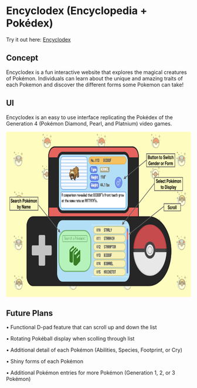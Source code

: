 # Encyclodex (Encyclopedia + Pokédex)
Try it out here: [Encyclodex](https://brandon-a-ng.github.io/Encyclodex/)
## Concept
Encyclodex is a fun interactive website that explores the magical creatures of Pokémon. Individuals can learn about the unique and amazing traits of each Pokemon and discover the different forms some Pokemon can take!

## UI
Encyclodex is an easy to use interface replicating the Pokédex of the Generation 4 (Pokémon Diamond, Pearl, and Platnium) video games.

<img src= "images/readme-images/UI.png" height="450">

## Future Plans
• Functional D-pad feature that can scroll up and down the list

• Rotating Pokéball display when scolling through list

• Additional detail of each Pokémon (Abilities, Species, Footprint, or Cry)

• Shiny forms of each Pokémon

• Additional Pokémon entries for more Pokémon (Generation 1, 2, or 3 Pokémon)
